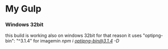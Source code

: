 # My Gulp

### Windows 32bit

this build is working also on windows 32bit
for that reason it uses "optipng-bin": "^3.1.4" for imagemin
_npm i optipng-bin@3.1.4 -D_
